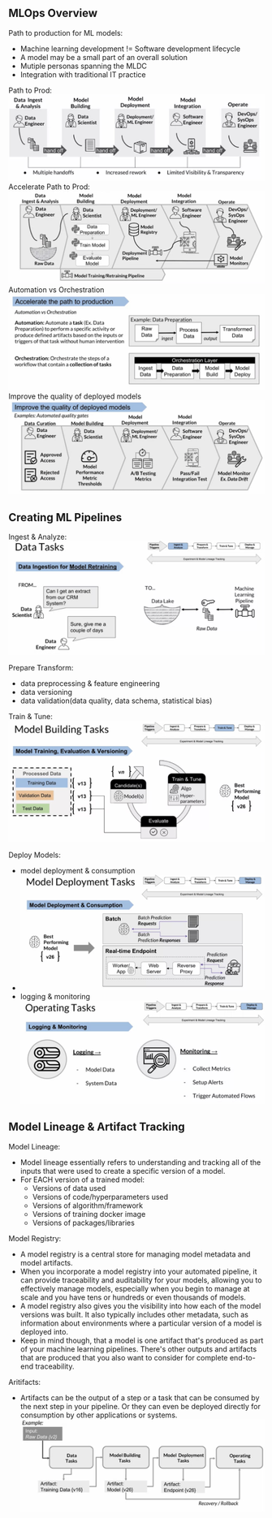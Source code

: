 ## MLOps Overview
Path to production for ML models:
- Machine learning development != Software development lifecycle
- A model may be a small part of an overall solution
- Mutiple personas spanning the MLDC
- Integration with traditional IT practice

Path to Prod:
![image](pic/path_to_prod.png)
Accelerate Path to Prod:
![image](pic/accelerate_path_to_prod.png)
Automation vs Orchestration
![image](pic/automation_orchestration.png)
Improve the quality of deployed models
![image](pic/automated_quality_gates.png)
## Creating ML Pipelines
Ingest & Analyze:
![image](pic/pipeline_ingest.png)

Prepare Transform:
- data preprocessing & feature engineering
- data versioning
- data validation(data quality, data schema, statistical bias)

Train & Tune:
![image](pic/pipeline_train.png)

Deploy Models:
- model deployment & consumption
- ![image](pic/pipeline_deploy2.png)
- logging & monitoring
![image](pic/pipeline_deploy.png)
## Model Lineage & Artifact Tracking
Model Lineage:
- Model lineage essentially refers to understanding and tracking all of the inputs that were used to create a specific version of a model.
- For EACH version of a trained model: 
  - Versions of data used
  - Versions of code/hyperparameters used
  - Versions of algorithm/framework
  - Versions of training docker image
  - Versions of packages/libraries

Model Registry:
- A model registry is a central store for managing model metadata and model artifacts. 
- When you incorporate a model registry into your automated pipeline, it can provide traceability and auditability for your models, allowing you to effectively manage models, especially when you begin to manage at scale and you have tens or hundreds or even thousands of models.
- A model registry also gives you the visibility into how each of the model versions was built. It also typically includes other metadata, such as information about environments where a particular version of a model is deployed into. 
- Keep in mind though, that a model is one artifact that's produced as part of your machine learning pipelines. There's other outputs and artifacts that are produced that you also want to consider for complete end-to-end traceability. 

Aritifacts:
- Artifacts can be the output of a step or a task that can be consumed by the next step in your pipeline. Or they can even be deployed directly for consumption by other applications or systems.
![image](pic/artifacts.png)

## 
